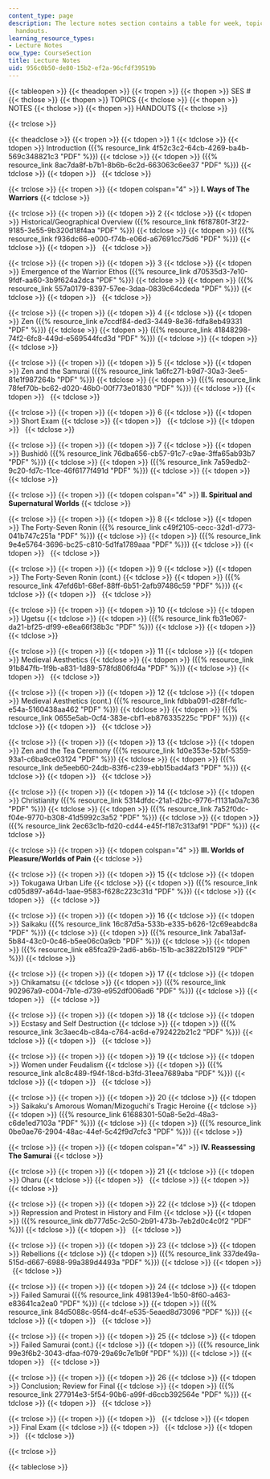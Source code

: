 ```yaml
---
content_type: page
description: The lecture notes section contains a table for week, topics, notes and
  handouts.
learning_resource_types:
- Lecture Notes
ocw_type: CourseSection
title: Lecture Notes
uid: 956c0b50-de80-15b2-ef2a-96cfdf39519b
---
```


{{< tableopen >}}
{{< theadopen >}}
{{< tropen >}}
{{< thopen >}}
SES #
{{< thclose >}}
{{< thopen >}}
TOPICS
{{< thclose >}}
{{< thopen >}}
NOTES
{{< thclose >}}
{{< thopen >}}
HANDOUTS
{{< thclose >}}

{{< trclose >}}

{{< theadclose >}}
{{< tropen >}}
{{< tdopen >}}
1
{{< tdclose >}}
{{< tdopen >}}
Introduction ({{% resource_link 4f52c3c2-64cb-4269-ba4b-569c348821c3 "PDF" %}})
{{< tdclose >}}
{{< tdopen >}}
({{% resource_link 8ac7da8f-b7b1-8b6b-6c2d-663063c6ee37 "PDF" %}})
{{< tdclose >}}
{{< tdopen >}}
 
{{< tdclose >}}

{{< trclose >}}
{{< tropen >}}
{{< tdopen colspan="4" >}}
**I. Ways of The Warriors**
{{< tdclose >}}

{{< trclose >}}
{{< tropen >}}
{{< tdopen >}}
2
{{< tdclose >}}
{{< tdopen >}}
Historical/Geographical Overview ({{% resource_link f6f8780f-3f22-9185-3e55-9b320d18f4aa "PDF" %}})
{{< tdclose >}}
{{< tdopen >}}
({{% resource_link f936dc66-e000-f74b-e06d-a67691cc75d6 "PDF" %}})
{{< tdclose >}}
{{< tdopen >}}
 
{{< tdclose >}}

{{< trclose >}}
{{< tropen >}}
{{< tdopen >}}
3
{{< tdclose >}}
{{< tdopen >}}
Emergence of the Warrior Ethos ({{% resource_link d70535d3-7e10-9fdf-aa60-3b9f624a2dca "PDF" %}})
{{< tdclose >}}
{{< tdopen >}}
({{% resource_link 557a0179-8397-57ee-3daa-0839c64cdeda "PDF" %}})
{{< tdclose >}}
{{< tdopen >}}
 
{{< tdclose >}}

{{< trclose >}}
{{< tropen >}}
{{< tdopen >}}
4
{{< tdclose >}}
{{< tdopen >}}
Zen ({{% resource_link e7ccdf84-ded3-3449-8e36-fdfa8eb49331 "PDF" %}})
{{< tdclose >}}
{{< tdopen >}}
({{% resource_link 41848298-74f2-6fc8-449d-e569544fcd3d "PDF" %}})
{{< tdclose >}}
{{< tdopen >}}
 
{{< tdclose >}}

{{< trclose >}}
{{< tropen >}}
{{< tdopen >}}
5
{{< tdclose >}}
{{< tdopen >}}
Zen and the Samurai ({{% resource_link 1a6fc271-b9d7-30a3-3ee5-81e1f987264b "PDF" %}})
{{< tdclose >}}
{{< tdopen >}}
({{% resource_link 78fef70b-bc62-d020-46b0-00f773e01830 "PDF" %}})
{{< tdclose >}}
{{< tdopen >}}
 
{{< tdclose >}}

{{< trclose >}}
{{< tropen >}}
{{< tdopen >}}
6
{{< tdclose >}}
{{< tdopen >}}
Short Exam
{{< tdclose >}}
{{< tdopen >}}
 
{{< tdclose >}}
{{< tdopen >}}
 
{{< tdclose >}}

{{< trclose >}}
{{< tropen >}}
{{< tdopen >}}
7
{{< tdclose >}}
{{< tdopen >}}
Bushidô ({{% resource_link 76dba656-cb57-91c7-c9ae-3ffa65ab93b7 "PDF" %}})
{{< tdclose >}}
{{< tdopen >}}
({{% resource_link 7a59edb2-9c20-fd7c-11ce-46f6177f491d "PDF" %}})
{{< tdclose >}}
{{< tdopen >}}
 
{{< tdclose >}}

{{< trclose >}}
{{< tropen >}}
{{< tdopen colspan="4" >}}
**II. Spiritual and Supernatural Worlds**
{{< tdclose >}}

{{< trclose >}}
{{< tropen >}}
{{< tdopen >}}
8
{{< tdclose >}}
{{< tdopen >}}
The Forty-Seven Ronin ({{% resource_link c49f2105-cecc-32d1-d773-041b747c251a "PDF" %}})
{{< tdclose >}}
{{< tdopen >}}
({{% resource_link 9e4e5764-3696-bc25-c810-5d1fa1789aaa "PDF" %}})
{{< tdclose >}}
{{< tdopen >}}
 
{{< tdclose >}}

{{< trclose >}}
{{< tropen >}}
{{< tdopen >}}
9
{{< tdclose >}}
{{< tdopen >}}
The Forty-Seven Ronin (cont.)
{{< tdclose >}}
{{< tdopen >}}
({{% resource_link 47efd6b1-68ef-88ff-6b51-2afb97486c59 "PDF" %}})
{{< tdclose >}}
{{< tdopen >}}
 
{{< tdclose >}}

{{< trclose >}}
{{< tropen >}}
{{< tdopen >}}
10
{{< tdclose >}}
{{< tdopen >}}
Ugetsu
{{< tdclose >}}
{{< tdopen >}}
({{% resource_link fb31e067-da21-bf25-df99-e8ea66f38b3c "PDF" %}})
{{< tdclose >}}
{{< tdopen >}}
 
{{< tdclose >}}

{{< trclose >}}
{{< tropen >}}
{{< tdopen >}}
11
{{< tdclose >}}
{{< tdopen >}}
Medieval Aesthetics
{{< tdclose >}}
{{< tdopen >}}
({{% resource_link 91b847fb-1f9b-a831-1d89-578fd806fd4a "PDF" %}})
{{< tdclose >}}
{{< tdopen >}}
 
{{< tdclose >}}

{{< trclose >}}
{{< tropen >}}
{{< tdopen >}}
12
{{< tdclose >}}
{{< tdopen >}}
Medieval Aesthetics (cont.) ({{% resource_link fdbba091-d28f-fd1c-e54a-5160438aa462 "PDF" %}})
{{< tdclose >}}
{{< tdopen >}}
({{% resource_link 0655e5ab-0cf4-383e-cbf1-eb876335225c "PDF" %}})
{{< tdclose >}}
{{< tdopen >}}
 
{{< tdclose >}}

{{< trclose >}}
{{< tropen >}}
{{< tdopen >}}
13
{{< tdclose >}}
{{< tdopen >}}
Zen and the Tea Ceremony ({{% resource_link 1d0e353e-52bf-5359-93a1-c6ba9ce03124 "PDF" %}})
{{< tdclose >}}
{{< tdopen >}}
({{% resource_link de5eeb60-24db-83f6-c239-ebb15bad4af3 "PDF" %}})
{{< tdclose >}}
{{< tdopen >}}
 
{{< tdclose >}}

{{< trclose >}}
{{< tropen >}}
{{< tdopen >}}
14
{{< tdclose >}}
{{< tdopen >}}
Christianity ({{% resource_link 5314dfdc-21a1-d2bc-9776-f1131a0a7c36 "PDF" %}})
{{< tdclose >}}
{{< tdopen >}}
({{% resource_link 7a52f0dc-f04e-9770-b308-41d5992c3a52 "PDF" %}})
{{< tdclose >}}
{{< tdopen >}}
({{% resource_link 2ec63c1b-fd20-cd44-e45f-f187c313af91 "PDF" %}})
{{< tdclose >}}

{{< trclose >}}
{{< tropen >}}
{{< tdopen colspan="4" >}}
**III. Worlds of Pleasure/Worlds of Pain**
{{< tdclose >}}

{{< trclose >}}
{{< tropen >}}
{{< tdopen >}}
15
{{< tdclose >}}
{{< tdopen >}}
Tokugawa Urban Life
{{< tdclose >}}
{{< tdopen >}}
({{% resource_link cd05d897-a64d-1aae-9583-f628c223c31d "PDF" %}})
{{< tdclose >}}
{{< tdopen >}}
 
{{< tdclose >}}

{{< trclose >}}
{{< tropen >}}
{{< tdopen >}}
16
{{< tdclose >}}
{{< tdopen >}}
Saikaku ({{% resource_link 16c87d5a-533b-e335-b626-12c69eabdc8a "PDF" %}})
{{< tdclose >}}
{{< tdopen >}}
({{% resource_link 7aba13af-5b84-43c0-0c46-b5ee06c0a9cb "PDF" %}})
{{< tdclose >}}
{{< tdopen >}}
({{% resource_link e85fca29-2ad6-ab6b-151b-ac3822b15129 "PDF" %}})
{{< tdclose >}}

{{< trclose >}}
{{< tropen >}}
{{< tdopen >}}
17
{{< tdclose >}}
{{< tdopen >}}
Chikamatsu
{{< tdclose >}}
{{< tdopen >}}
({{% resource_link 902967a9-c004-7b1e-d739-e952df006ad6 "PDF" %}})
{{< tdclose >}}
{{< tdopen >}}
 
{{< tdclose >}}

{{< trclose >}}
{{< tropen >}}
{{< tdopen >}}
18
{{< tdclose >}}
{{< tdopen >}}
Ecstasy and Self Destruction
{{< tdclose >}}
{{< tdopen >}}
({{% resource_link 3c3aec4b-c84a-c764-ac6d-e792422b21c2 "PDF" %}})
{{< tdclose >}}
{{< tdopen >}}
 
{{< tdclose >}}

{{< trclose >}}
{{< tropen >}}
{{< tdopen >}}
19
{{< tdclose >}}
{{< tdopen >}}
Women under Feudalism
{{< tdclose >}}
{{< tdopen >}}
({{% resource_link a1c8c489-f94f-18cd-b3fd-31eea7689aba "PDF" %}})
{{< tdclose >}}
{{< tdopen >}}
 
{{< tdclose >}}

{{< trclose >}}
{{< tropen >}}
{{< tdopen >}}
20
{{< tdclose >}}
{{< tdopen >}}
Saikaku's Amorous Woman/Mizoguchi's Tragic Heroine
{{< tdclose >}}
{{< tdopen >}}
({{% resource_link 61688301-50a8-5e2d-48a3-c6de1ed7103a "PDF" %}})
{{< tdclose >}}
{{< tdopen >}}
({{% resource_link 0be0ae76-2904-48ac-44ef-5c42f9d7cfc3 "PDF" %}})
{{< tdclose >}}

{{< trclose >}}
{{< tropen >}}
{{< tdopen colspan="4" >}}
**IV. Reassessing The Samurai**
{{< tdclose >}}

{{< trclose >}}
{{< tropen >}}
{{< tdopen >}}
21
{{< tdclose >}}
{{< tdopen >}}
Oharu
{{< tdclose >}}
{{< tdopen >}}
 
{{< tdclose >}}
{{< tdopen >}}
 
{{< tdclose >}}

{{< trclose >}}
{{< tropen >}}
{{< tdopen >}}
22
{{< tdclose >}}
{{< tdopen >}}
Repression and Protest in History and Film
{{< tdclose >}}
{{< tdopen >}}
({{% resource_link db777d5c-2c50-2b91-473b-7eb2d0c4c0f2 "PDF" %}})
{{< tdclose >}}
{{< tdopen >}}
 
{{< tdclose >}}

{{< trclose >}}
{{< tropen >}}
{{< tdopen >}}
23
{{< tdclose >}}
{{< tdopen >}}
Rebellions
{{< tdclose >}}
{{< tdopen >}}
({{% resource_link 337de49a-515d-d667-6988-99a389d4493a "PDF" %}})
{{< tdclose >}}
{{< tdopen >}}
 
{{< tdclose >}}

{{< trclose >}}
{{< tropen >}}
{{< tdopen >}}
24
{{< tdclose >}}
{{< tdopen >}}
Failed Samurai ({{% resource_link 498139e4-1b50-8f60-a463-e83641ca2ea0 "PDF" %}})
{{< tdclose >}}
{{< tdopen >}}
({{% resource_link 84d5088c-95f4-dc4f-e535-5eaed8d73096 "PDF" %}})
{{< tdclose >}}
{{< tdopen >}}
 
{{< tdclose >}}

{{< trclose >}}
{{< tropen >}}
{{< tdopen >}}
25
{{< tdclose >}}
{{< tdopen >}}
Failed Samurai (cont.)
{{< tdclose >}}
{{< tdopen >}}
({{% resource_link 99e3f6b2-3043-dfaa-f079-29a69c7e1b9f "PDF" %}})
{{< tdclose >}}
{{< tdopen >}}
 
{{< tdclose >}}

{{< trclose >}}
{{< tropen >}}
{{< tdopen >}}
26
{{< tdclose >}}
{{< tdopen >}}
Conclusion; Review for Final
{{< tdclose >}}
{{< tdopen >}}
({{% resource_link 277914e3-5f54-90b6-a99f-d6ccb392564e "PDF" %}})
{{< tdclose >}}
{{< tdopen >}}
 
{{< tdclose >}}

{{< trclose >}}
{{< tropen >}}
{{< tdopen >}}
 
{{< tdclose >}}
{{< tdopen >}}
Final Exam
{{< tdclose >}}
{{< tdopen >}}
 
{{< tdclose >}}
{{< tdopen >}}
 
{{< tdclose >}}

{{< trclose >}}

{{< tableclose >}}